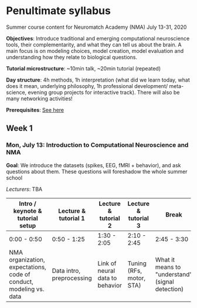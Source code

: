 # Penultimate syllabus
Summer course content for Neuromatch Academy (NMA)
July 13-31, 2020

**Objectives**: Introduce traditional and emerging computational neuroscience tools, their complementarity, and what they can tell us about the brain. A main focus is on modeling choices, model creation, model evaluation and understanding how they relate to biological questions.

**Tutorial microstructure**: ~10min talk, ~20min tutorial (repeated)

**Day structure**: 4h methods, 1h interpretation (what did we learn today, what does it mean, underlying philosophy, 1h professional development/ meta-science, evening group projects for interactive track). There will also be many networking activities!

**Prerequisites**: [See here](https://github.com/NeuromatchAcademy/precourse)

## Week 1
### Mon, July 13: Introduction to Computational Neuroscience and NMA

**Goal**: We introduce the datasets (spikes, EEG, fMRI + behavior), and ask questions about them. These questions will foreshadow the whole summer school

*Lecturers*: TBA

| Intro / keynote & tutorial setup | Lecture & tutorial 1 | Lecture & tutorial 2 | Lecture & tutorial 3 | Break | Lecture & tutorial 4 | Break & catch-up time | Recap, Q&A | Professional development |
| --- | --- | --- | --- | --- | --- | --- | --- | --- |
| 0:00 - 0:50 | 0:50 - 1:25 | 1:30 - 2:05 | 2:10 - 2:45 | 2:45 - 3:30 | 3:30 - 4:05 | 4:05 - 4:35 | 4:35 - 5:30 | 5:30 - 6:00 |
| NMA organization, expectations, code of conduct, modeling vs. data | Data intro, preprocessing | Link of neural data to behavior | Tuning (RFs, motor, STA) | What it means to "understand" (signal detection) | Outlook on school | Being a good NMA participant |


